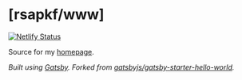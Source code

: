# [rsapkf/www]

[![Netlify Status](https://api.netlify.com/api/v1/badges/30873518-c1f3-4f3c-9de1-77f6d5c878cb/deploy-status)](https://app.netlify.com/sites/rsapkf/deploys)

Source for my [homepage](https://rsapkf.xyz).

_Built using [Gatsby](https://github.com/gatsbyjs/gatsby). Forked from [gatsbyjs/gatsby-starter-hello-world](https://github.com/gatsbyjs/gatsby-starter-hello-world)._
